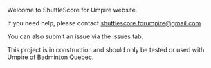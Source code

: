 Welcome to ShuttleScore for Umpire website.

If you need help, please contact shuttlescore.forumpire@gmail.com

You can also submit an issue via the issues tab.

This project is in construction and should only be tested or used with Umpire of Badminton Quebec.

